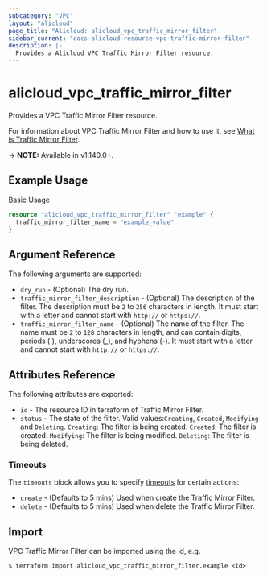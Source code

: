 ```yaml
---
subcategory: "VPC"
layout: "alicloud"
page_title: "Alicloud: alicloud_vpc_traffic_mirror_filter"
sidebar_current: "docs-alicloud-resource-vpc-traffic-mirror-filter"
description: |-
  Provides a Alicloud VPC Traffic Mirror Filter resource.
---
```


# alicloud\_vpc\_traffic\_mirror\_filter

Provides a VPC Traffic Mirror Filter resource.

For information about VPC Traffic Mirror Filter and how to use it, see [What is Traffic Mirror Filter](https://www.alibabacloud.com/help/doc-detail/207513.htm).

-> **NOTE:** Available in v1.140.0+.

## Example Usage

Basic Usage

```terraform
resource "alicloud_vpc_traffic_mirror_filter" "example" {
  traffic_mirror_filter_name = "example_value"
}

```

## Argument Reference

The following arguments are supported:

* `dry_run` - (Optional) The dry run.
* `traffic_mirror_filter_description` - (Optional) The description of the filter. The description must be `2` to `256` characters in length. It must start with a letter and cannot start with `http://` or `https://`.
* `traffic_mirror_filter_name` - (Optional) The name of the filter. The name must be `2` to `128` characters in length, and can contain digits, periods (.), underscores (_), and hyphens (-). It must start with a letter and cannot start with `http://` or `https://`.

## Attributes Reference

The following attributes are exported:

* `id` - The resource ID in terraform of Traffic Mirror Filter.
* `status` - The state of the filter. Valid values:`Creating`, `Created`, `Modifying` and `Deleting`. `Creating`: The filter is being created. `Created`: The filter is created. `Modifying`: The filter is being modified. `Deleting`: The filter is being deleted.

### Timeouts

The `timeouts` block allows you to specify [timeouts](https://www.terraform.io/docs/configuration-0-11/resources.html#timeouts) for certain actions:

* `create` - (Defaults to 5 mins) Used when create the Traffic Mirror Filter.
* `delete` - (Defaults to 5 mins) Used when delete the Traffic Mirror Filter.

## Import

VPC Traffic Mirror Filter can be imported using the id, e.g.

```
$ terraform import alicloud_vpc_traffic_mirror_filter.example <id>
```
